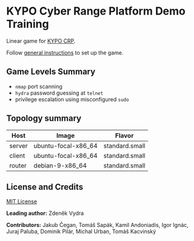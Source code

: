 # KYPO Cyber Range Platform Demo Training

Linear game for [KYPO CRP](https://docs.crp.kypo.muni.cz/).

Follow [general instructions](https://docs.crp.kypo.muni.cz/basic-concepts/typical-training-workflow/training-workflow-cloud/) to set up the game.

## Game Levels Summary
- `nmap` port scanning
- `hydra` password guessing at `telnet` 
- privilege escalation using misconfigured `sudo`

## Topology summary
|Host|Image|Flavor|
|-|-|-|
|server|ubuntu-focal-x86_64|standard.small|
|client|ubuntu-focal-x86_64|standard.small|
|router|debian-9-x86_64|standard.small|

## License and Credits
[MIT License](./LICENSE)

**Leading author:** Zdeněk Vydra

**Contributors:** Jakub Čegan, Tomáš Sapák, Kamil Andoniadis, Igor Ignác, Juraj Paluba, Dominik Pilár, Michal Urban, Tomáš Kacvinský
